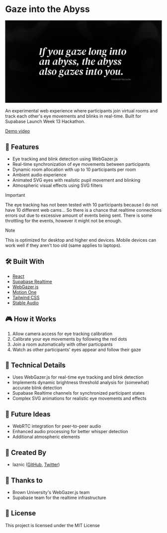 # Gaze into the Abyss
![Social preview](/public/social-preview.png)

An experimental web experience where participants join virtual rooms and track each other's eye movements and blinks in real-time. Built for Supabase Launch Week 13 Hackathon.

[Demo video](https://www.loom.com/share/d597185fd6b04d1e8c6fdf6e6fffb3b4?sid=7422489f-c9c7-4fc0-9c0d-2667e48c42fc)

## 🌟 Features

- Eye tracking and blink detection using WebGazer.js
- Real-time synchronization of eye movements between participants
- Dynamic room allocation with up to 10 participants per room
- Ambient audio experience
- Animated SVG eyes with realistic pupil movement and blinking
- Atmospheric visual effects using SVG filters

> [!IMPORTANT] 
> The eye tracking has not been tested with 10 participants because I do not have 10 different web cams... So there is a chance that realtime connections
> errors out due to excessive amount of events being sent. There is some throttling for the events, however it might not be enough.

> [!NOTE] 
> This is optimized for desktop and higher end devices. Mobile devices can work well if they aren't too old (same applies to laptops).

## 🛠️ Built With

- [React](https://react.dev/)
- [Supabase Realtime](https://supabase.com/docs/guides/realtime)
- [WebGazer.js](https://webgazer.cs.brown.edu/)
- [Motion One](https://motion.dev/)
- [Tailwind CSS](https://tailwindcss.com/)
- [Stable Audio](https://www.stableaudio.com/)

## 🎮 How it Works

1. Allow camera access for eye tracking calibration
2. Calibrate your eye movements by following the red dots
3. Join a room automatically with other participants
4. Watch as other participants' eyes appear and follow their gaze

## 🎯 Technical Details

- Uses WebGazer.js for real-time eye tracking and blink detection
- Implements dynamic brightness threshold analysis for (somewhat) accurate blink detection
- Supabase Realtime channels for synchronized participant states
- Complex SVG animations for realistic eye movements and effects

## 🚀 Future Ideas

- WebRTC integration for peer-to-peer audio
- Enhanced audio processing for better whisper detection
- Additional atmospheric elements

## 👥 Created By

- laznic ([GitHub](https://github.com/laznic), [Twitter](https://twitter.com/laznic))

## 🙏 Thanks to

- Brown University's WebGazer.js team
- Supabase team for the realtime infrastructure

## 📝 License

This project is licensed under the MIT License
